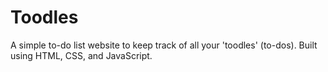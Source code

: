 # Toodles
A simple to-do list website to keep track of all your 'toodles' (to-dos). Built using HTML, CSS, and JavaScript.
